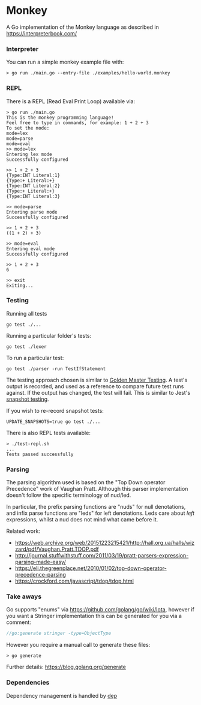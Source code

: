 Monkey
======

A Go implementation of the Monkey language as described in https://interpreterbook.com/

### Interpreter

You can run a simple monkey example file with:

```shell
> go run ./main.go --entry-file ./examples/hello-world.monkey
```

### REPL

There is a REPL (Read Eval Print Loop) available via:

```shell
> go run ./main.go
This is the monkey programming language!
Feel free to type in commands, for example: 1 + 2 + 3
To set the mode:
mode=lex
mode=parse
mode=eval
>> mode=lex
Entering lex mode
Successfully configured

>> 1 + 2 + 3
{Type:INT Literal:1}
{Type:+ Literal:+}
{Type:INT Literal:2}
{Type:+ Literal:+}
{Type:INT Literal:3}

>> mode=parse
Entering parse mode
Successfully configured

>> 1 + 2 + 3
((1 + 2) + 3)

>> mode=eval
Entering eval mode
Successfully configured

>> 1 + 2 + 3
6

>> exit
Exiting...
```

### Testing

Running all tests

```shell
go test ./...
```

Running a particular folder's tests:

```shell
go test ./lexer
```

To run a particular test:

```shell
go test ./parser -run TestIfStatement
```

The testing approach chosen is similar to [Golden Master Testing](https://en.wikipedia.org/wiki/Characterization_test).
A test's output is recorded, and used as a reference to compare future test runs against. If the output has changed, the
test will fail. This is similar to Jest's [snapshot testing](https://facebook.github.io/jest/docs/en/snapshot-testing.html).

If you wish to re-record snapshot tests:


```shell
UPDATE_SNAPSHOTS=true go test ./...
```

There is also REPL tests available:

```shell
> ./test-repl.sh
...
Tests passed successfully
```

### Parsing

The parsing algorithm used is based on the "Top Down operator Precedence" work of Vaughan Pratt. Although this parser
implementation doesn't follow the specific terminology of nud/led.

In particular, the prefix parsing functions are "nuds" for null denotations, and infix parse functions are "leds" for
left denotations. Leds care about _left_ expressions, whilst a nud does not mind what came before it.

Related work:
- https://web.archive.org/web/20151223215421/http://hall.org.ua/halls/wizzard/pdf/Vaughan.Pratt.TDOP.pdf
- http://journal.stuffwithstuff.com/2011/03/19/pratt-parsers-expression-parsing-made-easy/
- https://eli.thegreenplace.net/2010/01/02/top-down-operator-precedence-parsing
- https://crockford.com/javascript/tdop/tdop.html

### Take aways

Go supports "enums" via https://github.com/golang/go/wiki/Iota, however if you want a Stringer implementation this can
be generated for you via a comment:

```go
//go:generate stringer -type=ObjectType
```

However you require a manual call to generate these files:

```shell
> go generate
```

Further details: https://blog.golang.org/generate

### Dependencies

Dependency management is handled by [dep](https://github.com/golang/dep)
